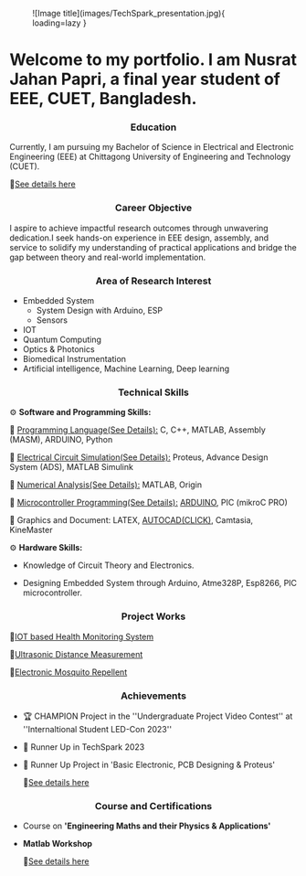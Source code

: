 <figure markdown="span">
![Image title](images/TechSpark_presentation.jpg){ loading=lazy }
  <figcaption></figcaption>
</figure>


# Welcome to my portfolio. I am **Nusrat Jahan Papri**, a final year student of EEE, CUET, Bangladesh. 


<h3 style= "text-align: center"> <b> Education </b>  </h3>

Currently, I am pursuing my Bachelor of Science in Electrical and Electronic Engineering (EEE) at Chittagong University of Engineering and Technology (CUET).

🔗[See details here](https://nusrat008.github.io/Portfolio/Education)

<h3 style= "text-align: center"> <b> Career Objective
 </b>  </h3>

I aspire to achieve impactful research outcomes through unwavering dedication.I seek hands-on experience in EEE design, assembly, and service to solidify my understanding of practical applications and bridge the gap between theory and real-world implementation.


<h3 style= "text-align: center"> <b>Area of Research Interest
 </b>  </h3>

- Embedded System
   - System Design with Arduino, ESP
   - Sensors
- IOT
- Quantum Computing
- Optics & Photonics
- Biomedical Instrumentation
- Artificial intelligence, Machine Learning, Deep learning


<h3 style= "text-align: center"> <b> Technical Skills
 </b>  </h3>

⚙️ **Software and Programming Skills:**

   
   🔹 [Programming Language(See Details):](https://nusrat008.github.io/Portfolio/CplusPlus/) C, C++, MATLAB, Assembly (MASM), ARDUINO, Python 
  

   🔹 [Electrical Circuit Simulation(See Details):](https://nusrat008.github.io/Portfolio/circuit-simulation/) Proteus, Advance Design System (ADS), MATLAB Simulink
 
   
   🔹 [Numerical Analysis(See Details):](https://nusrat008.github.io/Portfolio/numerical-matlab/) MATLAB, Origin

  
   🔹 [Microcontroller Programming(See Details):](https://nusrat008.github.io/Portfolio/basic-arduino/) [ARDUINO](https://nusrat008.github.io/Portfolio/basic-arduino/), PIC (mikroC PRO)


   🔹 Graphics and Document: LATEX, [AUTOCAD(CLICK)](https://nusrat008.github.io/Portfolio/transformer-design/), Camtasia, KineMaster



⚙️ **Hardware Skills:** 

- Knowledge of Circuit Theory and Electronics. 

- Designing Embedded System through Arduino, Atme328P, Esp8266, PIC microcontroller.


<h3 style= "text-align: center"> <b> Project Works 
 </b>  </h3>

  🔗[IOT based Health Monitoring System](https://nusrat008.github.io/Portfolio/iot-based-health-monitoring/)

  🔗[Ultrasonic Distance Measurement](https://nusrat008.github.io/Portfolio/ultrasonic-distance-measurement/)

  🔗[Electronic Mosquito Repellent](https://nusrat008.github.io/Portfolio/Mosquito-repellent-ckt/)

<h3 style= "text-align: center"> <b> Achievements
 </b>  </h3>

- 🏆 CHAMPION    Project in the ''Undergraduate Project Video Contest'' at ''Internaltional Student LED-Con 2023''
- 🏅 Runner Up  in TechSpark 2023
- 🏅 Runner Up Project in 'Basic Electronic, PCB Designing  & Proteus'
 
  🔗[See details here](https://nusrat008.github.io/Portfolio/achievements/)


<h3 style= "text-align: center"> <b> Course and Certifications
 </b>  </h3>

- Course on **'Engineering Maths and their Physics & Applications'**
- **Matlab Workshop**
 
  🔗[See details here](https://nusrat008.github.io/Portfolio/course-and-certification/)



